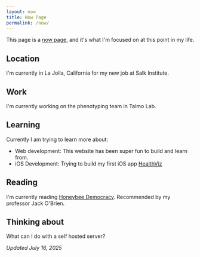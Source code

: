 ```yaml
---
layout: now
title: Now Page
permalink: /now/
---
```


This page is a [now page](https://nownownow.com/about), and it's what I'm focused on at this point in my life.

## Location

I'm currently in La Jolla, California for my new job at Salk Institute.

## Work

I'm currently working on the phenotyping team in Talmo Lab.

## Learning

Currently I am trying to learn more about:

- Web development: This website has been super fun to build and learn from.
- iOS Development: Trying to build my first iOS app [HealthViz](/projects/healthviz)

## Reading

I'm currently reading [Honeybee Democracy](https://www.google.com/search?client=firefox-b-1-d&q=honeybee+democracy). Recommended by my professor Jack O'Brien.

## Thinking about

What can I do with a self hosted server?

*Updated July 16, 2025*
